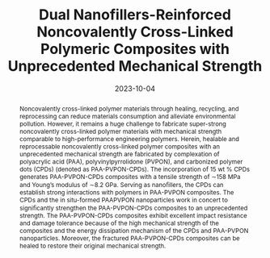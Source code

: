 ---
title: "Dual Nanofillers-Reinforced Noncovalently Cross-Linked Polymeric Composites with Unprecedented Mechanical Strength"
authors:
- Ni An
- You-Liang Zhu
- Xiaohan Wang
- Yixuan Li
- Junjun Liu
- Xu Fang
- Zhongyuan Lu
- Bai Yang
- Junqi Sun
date: "2023-10-04"
doi: "10.31635/ccschem.022.202202496"
publication_types: ["期刊文章"]
publication: "CCS Chemistry"
publication_short: "CCS Chem"
abstract: "Noncovalently cross-linked polymer materials through healing,  recycling, and reprocessing can reduce materials consumption and  alleviate environmental pollution. However, it remains a huge challenge  to fabricate super-strong noncovalently cross-linked polymer materials  with mechanical strength comparable to high-performance engineering  polymers. Herein, healable and reprocessable noncovalently cross-linked  polymer composites with an unprecedented mechanical strength are  fabricated by complexation of polyacrylic acid (PAA),  polyvinylpyrrolidone (PVPON), and carbonized polymer dots (CPDs)  (denoted as PAA-PVPON-CPDs). The incorporation of 15 wt % CPDs generates  PAA-PVPON-CPDs composites with a tensile strength of ∼158 MPa and  Young’s modulus of ∼8.2 GPa. Serving as nanoﬁllers, the CPDs can  establish strong interactions with polymers in PAA-PVPON composites. The  CPDs and the in situ-formed PAAPVPON nanoparticles work in concert to  signiﬁcantly strengthen the PAA-PVPON-CPDs composites to an  unprecedented strength. The PAA-PVPON-CPDs composites exhibit excellent  impact resistance and damage tolerance because of the high mechanical  strength of the composites and the energy dissipation mechanism of the  CPDs and PAA-PVPON nanoparticles. Moreover, the fractured PAA-PVPON-CPDs  composites can be healed to restore their original mechanical strength."
url_pdf: "http://www.chinesechemsoc.org/doi/10.31635/ccschem.022.202202496"
---